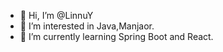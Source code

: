 - 👋 Hi, I’m @LinnuY
- 👀 I’m interested in Java,Manjaor.
- 🌱 I’m currently learning Spring Boot and React.
<!---
- 💞️ I’m looking to collaborate on ...
- 📫 How to reach me ...
--->
<!---
LinnuY/LinnuY is a ✨ special ✨ repository because its `README.md` (this file) appears on your GitHub profile.
You can click the Preview link to take a look at your changes.
--->
